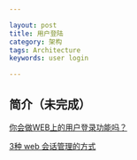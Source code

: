 ```yaml
---

layout: post
title: 用户登陆
category: 架构
tags: Architecture
keywords: user login

---
```


## 简介（未完成）


[你会做WEB上的用户登录功能吗？](https://coolshell.cn/articles/5353.html)

[3种 web 会话管理的方式](http://web.jobbole.com/89072/)
